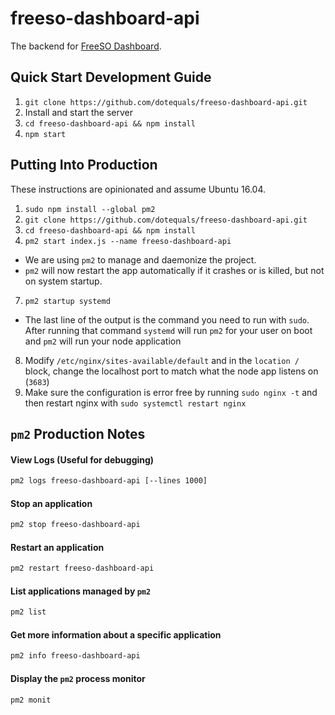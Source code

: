 # freeso-dashboard-api
The backend for [FreeSO Dashboard](https://dashboard.thecode.house).

## Quick Start Development Guide
1. `git clone https://github.com/dotequals/freeso-dashboard-api.git`
2. Install and start the server
  1. `cd freeso-dashboard-api && npm install` 
  2. `npm start`

## Putting Into Production
These instructions are opinionated and assume Ubuntu 16.04.

1. `sudo npm install --global pm2`
2. `git clone https://github.com/dotequals/freeso-dashboard-api.git`
3. `cd freeso-dashboard-api && npm install` 
6. `pm2 start index.js --name freeso-dashboard-api`
  - We are using `pm2` to manage and daemonize the project.
  - `pm2` will now restart the app automatically if it crashes or is killed, but not on system startup.
7. `pm2 startup systemd`
  - The last line of the output is the command you need to run with `sudo`. After running that command `systemd` will run `pm2` for your user on boot and `pm2` will run your node application
8. Modify `/etc/nginx/sites-available/default` and in the `location /` block, change the localhost port to match what the node app listens on (`3683`)
9. Make sure the configuration is error free by running `sudo nginx -t` and then restart nginx with `sudo systemctl restart nginx`

## `pm2` Production Notes

#### View Logs (Useful for debugging)
```bash
pm2 logs freeso-dashboard-api [--lines 1000]
```

#### Stop an application
```bash
pm2 stop freeso-dashboard-api
```

#### Restart an application
```bash
pm2 restart freeso-dashboard-api
```

#### List applications managed by `pm2`
```bash
pm2 list
```

#### Get more information about a specific application
```bash
pm2 info freeso-dashboard-api
```

#### Display the `pm2` process monitor
```bash
pm2 monit
```
